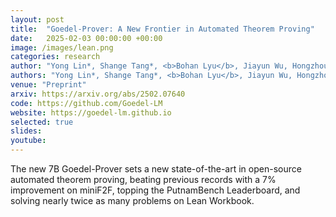 ```yaml
---
layout: post
title:  "Goedel-Prover: A New Frontier in Automated Theorem Proving"
date:   2025-02-03 00:00:00 +00:00
image: /images/lean.png
categories: research
author: "Yong Lin*, Shange Tang*, <b>Bohan Lyu</b>, Jiayun Wu, Hongzhou Lin, Kaiyu Yang, Jia Li, Mengzhou Xia, Danqi Chen, Sanjeev Arora, Chi Jin"
authors: "Yong Lin*, Shange Tang*, <b>Bohan Lyu</b>, Jiayun Wu, Hongzhou Lin, Kaiyu Yang, Jia Li, Mengzhou Xia, Danqi Chen, Sanjeev Arora, Chi Jin"
venue: "Preprint"
arxiv: https://arxiv.org/abs/2502.07640
code: https://github.com/Goedel-LM
website: https://goedel-lm.github.io
selected: true
slides: 
youtube: 
---
```

The new 7B Goedel-Prover sets a new state-of-the-art in open-source automated theorem proving, beating previous records with a 7% improvement on miniF2F, topping the PutnamBench Leaderboard, and solving nearly twice as many problems on Lean Workbook.